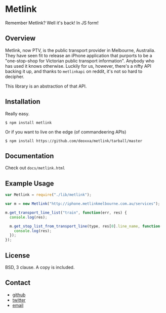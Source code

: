 Metlink
=======

Remember Metlink? Well it's back! In JS form!

Overview
--------

Metlink, now PTV, is the public transport provider in Melbourne, Australia.
They have seen fit to release an iPhone application that purports to be a
"one-stop-shop for Victorian public transport information". Anybody who has
used it knows otherwise. Luckily for us, however, there's a nifty API backing
it up, and thanks to `metlinkapi` on reddit, it's not so hard to decipher.

This library is an abstraction of that API.

Installation
------------

Really easy.

`$ npm install metlink`

Or if you want to live on the edge (of commandeering APIs)

`$ npm install https://github.com/deoxxa/metlink/tarball/master`

Documentation
-------------

Check out `docs/metlink.html`

Example Usage
-------------

```javascript
var Metlink = require("./lib/metlink");

var m = new Metlink("http://iphone.metlinkmelbourne.com.au/services");

m.get_transport_line_list("train", function(err, res) {
  console.log(res);

  m.get_stop_list_from_transport_line(type, res[0].line_name, function(err, res) {
    console.log(res);
  });
});
```

License
-------

BSD, 3 clause. A copy is included.

Contact
-------

* [github](http://github.com/deoxxa)
* [twitter](http://twitter.com/#!/deoxxa)
* [email](mailto:deoxxa@fknsrs.biz)
